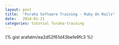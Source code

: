 ```yaml
---
layout: post
title:  "Furaha Software Training - Ruby On Rails"
date:   2014-01-21
categories: tutorial furaha-training
---
```


{% gist arafatm/ea2d52f61d43befe9fc3 %}